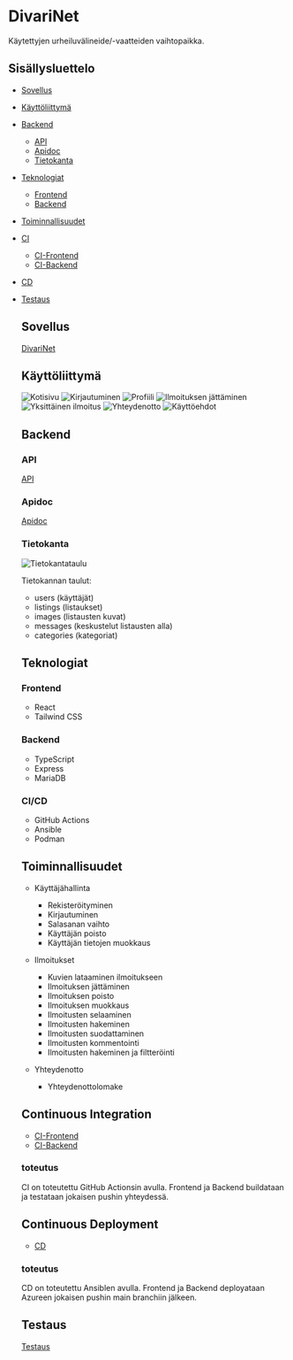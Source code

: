 # DivariNet

Käytettyjen urheiluvälineide/-vaatteiden vaihtopaikka.

## Sisällysluettelo

-   [Sovellus](#Sovellus)
-   [Käyttöliittymä](#Käyttöliittymä)
-   [Backend](#Backend)
    -   [API](#API)
    -   [Apidoc](#Apidoc)
    -   [Tietokanta](#Tietokanta)
-   [Teknologiat](#teknologiat)
    -   [Frontend](#Frontend)
    -   [Backend](#Backend)
-   [Toiminnallisuudet](#Toiminallisuudet)
-   [CI](#CI)
    -   [CI-Frontend](#CI-Frontend)
    -   [CI-Backend](#CI-Backend)
-   [CD](#CD)
-   [Testaus](#Testaus)

    ## Sovellus

    [DivariNet](https://divari.northeurope.cloudapp.azure.com)

    ## Käyttöliittymä

    ![Kotisivu](/src/img/Screenshot-Home.png)
    ![Kirjautuminen](/src/img/Screenshot-Login.png)
    ![Profiili](/src/img/Screenshot-Profile.png)
    ![Ilmoituksen jättäminen](/src/img/Screenshot-Upload.png)
    ![Yksittäinen ilmoitus](/src/img/Screenshot-Single.png)
    ![Yhteydenotto](/src/img/Screenshot-Contact.png)
    ![Käyttöehdot](/src/img/Screenshot-Rules.png)

    ## Backend

    ### API

    [API](https://divari.northeurope.cloudapp.azure.com/api/users)

    ### Apidoc

    [Apidoc](https://divari.northeurope.cloudapp.azure.com/docs)

    ### Tietokanta

    ![Tietokantataulu](/src/img/tietokanta.png)

    Tietokannan taulut:
    -   users (käyttäjät)
    -   listings (listaukset)
    -   images (listausten kuvat)
    -   messages (keskustelut listausten alla)
    -   categories (kategoriat)

    ## Teknologiat

    ### Frontend

    -   React
    -   Tailwind CSS

    ### Backend

    -   TypeScript
    -   Express
    -   MariaDB

    ### CI/CD

    -   GitHub Actions
    -   Ansible
    -   Podman

    ## Toiminnallisuudet

    -   Käyttäjähallinta

        -   Rekisteröityminen
        -   Kirjautuminen
        -   Salasanan vaihto
        -   Käyttäjän poisto
        -   Käyttäjän tietojen muokkaus

    -   Ilmoitukset

        -   Kuvien lataaminen ilmoitukseen
        -   Ilmoituksen jättäminen
        -   Ilmoituksen poisto
        -   Ilmoituksen muokkaus
        -   Ilmoitusten selaaminen
        -   Ilmoitusten hakeminen
        -   Ilmoitusten suodattaminen
        -   Ilmoitusten kommentointi
        -   Ilmoitusten hakeminen ja filtteröinti

    -   Yhteydenotto
        -   Yhteydenottolomake

    ## Continuous Integration

    -   [CI-Frontend](https://github.com/MetroHege/MPP-Frontend/tree/main/.github/workflows)
    -   [CI-Backend](https://github.com/MetroHege/MPP-Backend/tree/main/.github/workflows)

    ### toteutus
    CI on toteutettu GitHub Actionsin avulla. Frontend ja Backend buildataan ja testataan jokaisen pushin yhteydessä.

    ## Continuous Deployment

    -   [CD](https://github.com/MatteZ02/mpp-infra/tree/main)
    
    ### toteutus
    CD on toteutettu Ansiblen avulla. Frontend ja Backend deployataan Azureen jokaisen pushin main branchiin jälkeen.

    ## Testaus

    [Testaus](https://github.com/MetroHege/MPP-Backend/blob/main/.github/workflows/tests.yml)
